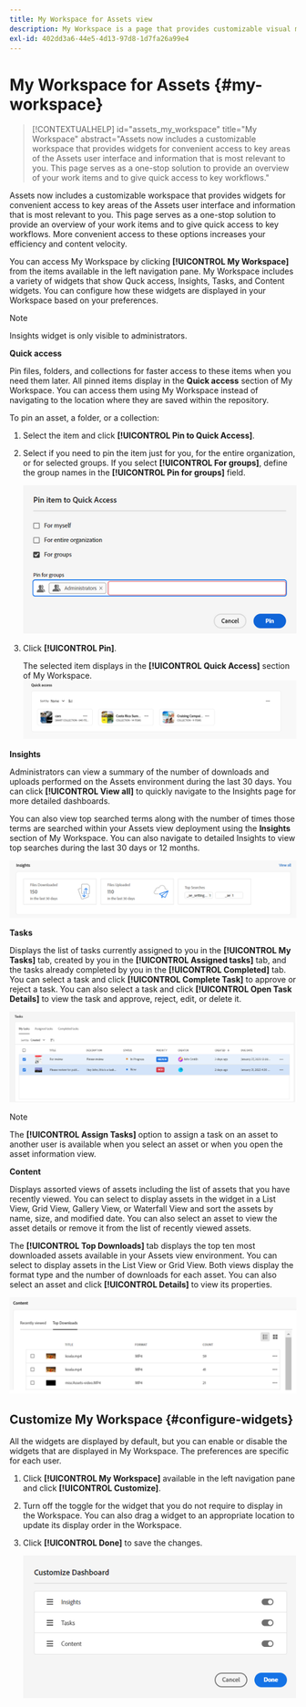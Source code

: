 ```yaml
---
title: My Workspace for Assets view
description: My Workspace is a page that provides customizable visual modules for convenient access to key areas of the Assets user interface and information that is most relevant to the user.
exl-id: 402dd3a6-44e5-4d13-97d8-1d7fa26a99e4
---
```

# My Workspace for Assets {#my-workspace}

>[!CONTEXTUALHELP]
>id="assets_my_workspace"
>title="My Workspace"
>abstract="Assets now includes a customizable workspace that provides widgets for convenient access to key areas of the Assets user interface and information that is most relevant to you. This page serves as a one-stop solution to provide an overview of your work items and to give quick access to key workflows."

Assets now includes a customizable workspace that provides widgets for convenient access to key areas of the Assets user interface and information that is most relevant to you. This page serves as a one-stop solution to provide an overview of your work items and to give quick access to key workflows. More convenient access to these options increases your efficiency and content velocity.

You can access My Workspace by clicking **[!UICONTROL My Workspace]** from the items available in the left navigation pane. My Workspace includes a variety of widgets that show Quck access, Insights, Tasks, and Content widgets. You can configure how these widgets are displayed in your Workspace based on your preferences.

>[!NOTE]
>
>Insights widget is only visible to administrators.

<!--

**New features coming soon**

Highlights upcoming features for Assets.

![New features coming soon in Workspace](assets/new-features.png)

-->



**Quick access**

Pin files, folders, and collections for faster access to these items when you need them later. All pinned items display in the **Quick access** section of My Workspace. You can access them using My Workspace instead of navigating to the location where they are saved within the repository.

To pin an asset, a folder, or a collection:

1. Select the item and click **[!UICONTROL Pin to Quick Access]**.

1. Select if you need to pin the item just for you, for the entire organization, or for selected groups. If you select **[!UICONTROL For groups]**, define the group names in the **[!UICONTROL Pin for groups]** field.

   ![Pin items for groups](assets/pin-items-for-groups.png)
1. Click **[!UICONTROL Pin]**.

   The selected item displays in the **[!UICONTROL Quick Access]** section of My Workspace. 
   ![Tasks in Workspace](assets/quick-access.png)

**Insights**

Administrators can view a summary of the number of downloads and uploads performed on the Assets environment during the last 30 days. You can click **[!UICONTROL View all]** to quickly navigate to the Insights page for more detailed dashboards.

You can also view top searched terms along with the number of times those terms are searched within your Assets view deployment using the **Insights** section of My Workspace. You can also navigate to detailed Insights to view top searches during the last 30 days or 12 months.

![Insights in Workspace](assets/insights.png)

**Tasks**

Displays the list of tasks currently assigned to you in the **[!UICONTROL My Tasks]** tab, created by you in the **[!UICONTROL Assigned tasks]** tab, and the tasks already completed by you in the **[!UICONTROL Completed]** tab. You can select a task and click **[!UICONTROL Complete Task]** to approve or reject a task. You can also select a task and click **[!UICONTROL Open Task Details]** to view the task and approve, reject, edit, or delete it.

![Tasks in Workspace](assets/tasks-workspace.png)

>[!NOTE]
>
> The **[!UICONTROL Assign Tasks]** option to assign a task on an asset to another user is available when you select an asset or when you open the asset information view.

**Content**

Displays assorted views of assets including the list of assets that you have recently viewed. You can select to display assets in the widget in a List View, Grid View, Gallery View, or Waterfall View and sort the assets by name, size, and modified date. You can also select an asset to view the asset details or remove it from the list of recently viewed assets.

The **[!UICONTROL Top Downloads]** tab displays the top ten most downloaded assets available in your Assets view environment. You can select to display assets in the List View or Grid View. Both views display the format type and the number of downloads for each asset. You can also select an asset and click **[!UICONTROL Details]** to view its properties. 

![Content widget in Workspace](assets/workspace-content.png)

## Customize My Workspace {#configure-widgets}

All the widgets are displayed by default, but you can enable or disable the widgets that are displayed in My Workspace. The preferences are specific for each user.

1. Click **[!UICONTROL My Workspace]** available in the left navigation pane and click **[!UICONTROL Customize]**.

1. Turn off the toggle for the widget that you do not require to display in the Workspace. You can also drag a widget to an appropriate location to update its display order in the Workspace.

1. Click **[!UICONTROL Done]** to save the changes.

   ![Customize widgets in Workspace](assets/customize-workspace.png)
